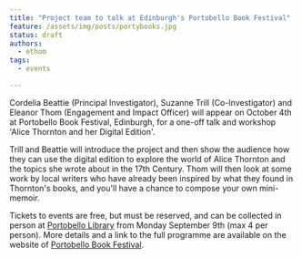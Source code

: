 ```yaml
---
title: "Project team to talk at Edinburgh's Portobello Book Festival"
feature: /assets/img/posts/portybooks.jpg
status: draft
authors:
  - ethom
tags:
  - events

---
```

Cordelia Beattie (Principal Investigator), Suzanne Trill (Co-Investigator) and Eleanor Thom (Engagement and Impact Officer) will appear on October 4th at Portobello Book Festival, Edinburgh, for a one-off talk and workshop 'Alice Thornton and her Digital Edition'.

 Trill and Beattie will introduce the project and then show the audience how they can use the digital edition to explore the world of Alice Thornton and the topics she wrote about in the 17th Century. Thom will then look at some work by local writers who have already been inspired by what they found in Thornton's books, and you'll have a chance to compose your own mini-memoir.

Tickets to events are free, but must be reserved, and can be collected in person at [Portobello Library](https://www.edinburgh.gov.uk/directory-record/1229195/portobello-library) from Monday September 9th (max 4 per person). More details and a link to the full programme are available on the website of [Portobello Book Festival](https://portobellobookfestival.com/).



